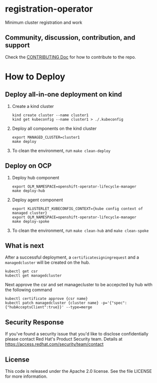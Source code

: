 # registration-operator

Minimum cluster registration and work

## Community, discussion, contribution, and support

Check the [CONTRIBUTING Doc](CONTRIBUTING.md) for how to contribute to the repo.

# How to Deploy

## Deploy all-in-one deployment on kind

1. Create a kind cluster
    ```
    kind create cluster --name cluster1
    kind get kubeconfig --name cluster1 > ./.kubeconfig
    ```
2. Deploy all components on the kind cluster
    ```
    export MANAGED_CLUSTER=cluster1
    make deploy
    ```
3. To clean the environment, run `make clean-deploy`

## Deploy on OCP

1. Deploy hub component
    ```
    export OLM_NAMESPACE=openshift-operator-lifecycle-manager
    make deploy-hub
    ```
2. Deploy agent component
    ```
    export KLUSTERLET_KUBECONFIG_CONTEXT={kube config context of managed cluster}
    export OLM_NAMESPACE=openshift-operator-lifecycle-manager
    make deploy-spoke
    ```
3. To clean the environment, run `make clean-hub` and `make clean-spoke`

## What is next

After a successful deployment, a `certificatesigningrequest` and a `managedcluster` will
be created on the hub.

```
kubectl get csr
kubectl get managedcluster
```

Next approve the csr and set managecluster to be accepcted by hub with the following command

```
kubectl certificate approve {csr name}
kubectl patch managedcluster {cluster name} -p='{"spec":{"hubAcceptsClient":true}}' --type=merge
```

## Security Response

If you've found a security issue that you'd like to disclose confidentially please contact
Red Hat's Product Security team. Details at https://access.redhat.com/security/team/contact

## License

This code is released under the Apache 2.0 license. See the file LICENSE for more information.
